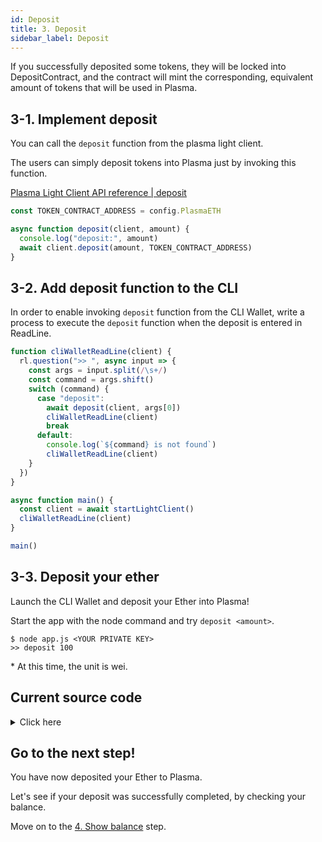 ```yaml
---
id: Deposit
title: 3. Deposit
sidebar_label: Deposit
---
```


If you successfully deposited some tokens, they will be locked into DepositContract, and the contract will mint the corresponding, equivalent amount of tokens that will be used in Plasma.

## 3-1. Implement deposit

You can call the `deposit` function from the plasma light client.

The users can simply deposit tokens into Plasma just by invoking this function.

[Plasma Light Client API reference | deposit](/docs/api/Plasma_Light_Client#deposit)

```javascript
const TOKEN_CONTRACT_ADDRESS = config.PlasmaETH

async function deposit(client, amount) {
  console.log("deposit:", amount)
  await client.deposit(amount, TOKEN_CONTRACT_ADDRESS)
}
```

## 3-2. Add deposit function to the CLI

In order to enable invoking `deposit` function from the CLI Wallet, write a process to execute the `deposit` function when the deposit is entered in ReadLine.

```javascript
function cliWalletReadLine(client) {
  rl.question(">> ", async input => {
    const args = input.split(/\s+/)
    const command = args.shift()
    switch (command) {
      case "deposit":
        await deposit(client, args[0])
        cliWalletReadLine(client)
        break
      default:
        console.log(`${command} is not found`)
        cliWalletReadLine(client)
    }
  })
}

async function main() {
  const client = await startLightClient()
  cliWalletReadLine(client)
}

main()
```

## 3-3. Deposit your ether

Launch the CLI Wallet and deposit your Ether into Plasma!

Start the app with the node command and try `deposit <amount>`.

```
$ node app.js <YOUR PRIVATE KEY>
>> deposit 100
```

\* At this time, the unit is wei.

## Current source code

<details>
<summary>Click here</summary>

```javascript
const readline = require("readline")
const ethers = require("ethers")
const leveldown = require("leveldown")
const { Bytes } = require("@cryptoeconomicslab/primitives")
const { LevelKeyValueStore } = require("@cryptoeconomicslab/level-kvs")
const initializeLightClient = require("@cryptoeconomicslab/eth-plasma-light-client")
  .default

// TODO: Please enter your private key when you start the application.
const PRIVATE_KEY = process.argv[2] || ""
if (!PRIVATE_KEY) {
  throw "Please set your private key"
}
const config = require("./config.local.json")
const TOKEN_CONTRACT_ADDRESS = config.PlasmaETH
const wallet = new ethers.Wallet(
  PRIVATE_KEY,
  new ethers.providers.JsonRpcProvider("http://127.0.0.1:8545")
)

const rl = readline.createInterface({
  input: process.stdin,
  output: process.stdout
})

async function deposit(client, amount) {
  console.log("deposit:", amount)
  await client.deposit(amount, TOKEN_CONTRACT_ADDRESS)
}

async function startLightClient() {
  const dbName = wallet.address
  const kvs = new LevelKeyValueStore(
    Bytes.fromString(dbName),
    leveldown(dbName)
  )
  const lightClient = await initializeLightClient({
    wallet,
    kvs,
    config,
    aggregatorEndpoint: "http://127.0.0.1:3000"
  })
  await lightClient.start()
  return lightClient
}

function cliWalletReadLine(client) {
  rl.question(">> ", async input => {
    const args = input.split(/\s+/)
    const command = args.shift()
    switch (command) {
      case "deposit":
        await deposit(client, args[0])
        cliWalletReadLine(client)
        break
      case "quit":
        console.log("Bye.")
        rl.close()
        process.startWithdrawal()
      default:
        console.log(`${command} is not found`)
        cliWalletReadLine(client)
    }
  })
}

async function main() {
  const client = await startLightClient()
  cliWalletReadLine(client)
}

main()
```

</details>

## Go to the next step!

You have now deposited your Ether to Plasma.

Let's see if your deposit was successfully completed, by checking your balance.

Move on to the [4. Show balance](Show_Balance) step.
